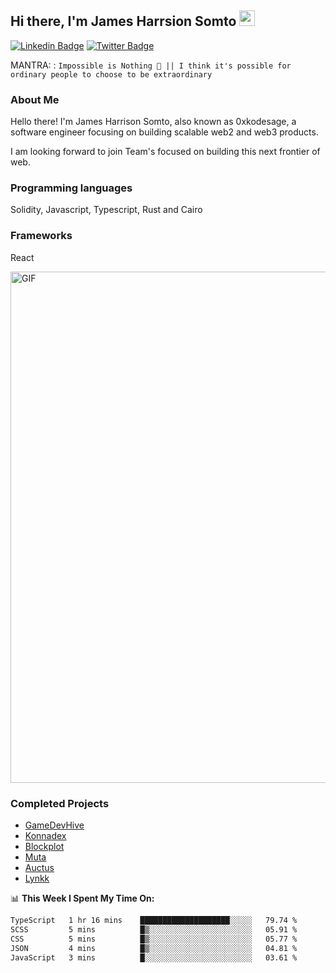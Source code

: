 ## Hi there, I'm James Harrsion Somto <img src="https://media.giphy.com/media/hvRJCLFzcasrR4ia7z/giphy.gif" width="25px">

[![Linkedin Badge](https://img.shields.io/badge/-LinkedIn-0e76a8?style=flat-square&logo=Linkedin&logoColor=white)](https://www.linkedin.com/in/harrison-somto-james-212a66198/)
[![Twitter Badge](https://img.shields.io/badge/-Twitter-00acee?style=flat-square&logo=Twitter&logoColor=white)](https://twitter.com/0xkodesage)


MANTRA: : `Impossible is Nothing 🚀 || I think it's possible for ordinary people to choose to be extraordinary`

### About Me

Hello there! I'm James Harrison Somto, also known as 0xkodesage, a software engineer focusing on building scalable web2 and web3 products.

I am looking forward to join Team's focused on building this next frontier of web.

### Programming languages
Solidity, Javascript, Typescript, Rust and Cairo

### Frameworks
React
 
 <img align="center" alt="GIF" src="https://github.com/Gapur/Gapur/blob/master/coding.gif?raw=true" width="818px" height="818px" />


### Completed Projects 
  - [GameDevHive](https://www.gamedevshive.org/)
  - [Konnadex](https://www.konnadex.com/)
  - [Blockplot](https://www.blockplot.org/)
  - [Muta](https://muta.vercel.app/)
  - [Auctus](https://auctusmagnum.com/)
  - [Lynkk](https://www.lynkk.io/)
 

📊 **This Week I Spent My Time On:**

<!--START_SECTION:waka-->

```txt
TypeScript   1 hr 16 mins    ████████████████████░░░░░   79.74 %
SCSS         5 mins          █▒░░░░░░░░░░░░░░░░░░░░░░░   05.91 %
CSS          5 mins          █▒░░░░░░░░░░░░░░░░░░░░░░░   05.77 %
JSON         4 mins          █▒░░░░░░░░░░░░░░░░░░░░░░░   04.81 %
JavaScript   3 mins          █░░░░░░░░░░░░░░░░░░░░░░░░   03.61 %
```

<!--END_SECTION:waka-->
<br />
<br />
<br />






